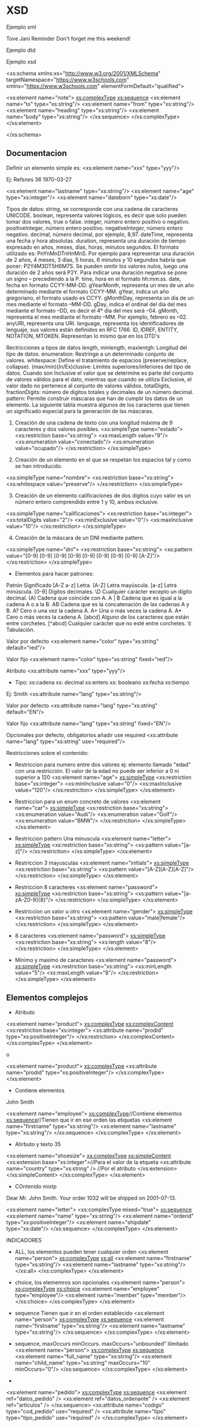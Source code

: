 # XSD

Ejemplo xml

<?xml version="1.0"?>
<note>
  <to>Tove</to>
  <from>Jani</from>
  <heading>Reminder</heading>
  <body>Don't forget me this weekend!</body>
</note>

Ejemplo dtd

<!ELEMENT note (to, from, heading, body)>
<!ELEMENT to (#PCDATA)>
<!ELEMENT from (#PCDATA)>
<!ELEMENT heading (#PCDATA)>
<!ELEMENT body (#PCDATA)>

Ejemplo xsd
<?xml version="1.0" encoding="UTF-8" standalone="yes"?>
<xs:schema xmlns:xs="http://www.w3.org/2001/XMLSchema"
targetNamespace="https://www.w3schools.com"
xmlns="https://www.w3schools.com"
elementFormDefault="qualified">

<xs:element name="note">
  <xs:complexType>
    <xs:sequence>
      <xs:element name="to" type="xs:string"/>
      <xs:element name="from" type="xs:string"/>
      <xs:element name="heading" type="xs:string"/>
      <xs:element name="body" type="xs:string"/>
    </xs:sequence>
  </xs:complexType>
</xs:element>

</xs:schema>



## Documentacion

Definir un elemento simple es:
<xs:element name="xxx" type="yyy"/>

Ej:
<lastname>Refsnes</lastname>
<age>36</age>
<dateborn>1970-03-27</dateborn>

<xs:element name="lastname" type="xs:string"/>
<xs:element name="age" type="xs:integer"/>
<xs:element name="dateborn" type="xs:date"/>

Tipos de datos:
string, se corresponde con una cadena de caracteres UNICODE.
boolean, representa valores lógicos, es decir que solo pueden tomar dos valores, true o false.
integer, número entero positivo o negativo.
positiveInteger, número entero positivo.
negativeInteger, número entero negativo.
decimal, número decimal, por ejemplo, 8,97.
dateTime, representa una fecha y hora absolutas.
duration, representa una duración de tiempo expresado en años, meses, días, horas, minutos segundos. El formato utilizado es: PnYnMnDTnHnMnS. Por ejemplo para representar una duración de 2 años, 4 meses, 3 días, 5 horas, 6 minutos y 10 segundos habría que poner: P2Y4M3DT5H6M7S. Se pueden omitir los valores nulos, luego una duración de 2 años será P2Y. Para indicar una duración negativa se pone un signo – precediendo a la P.
time, hora en el formato hh:mm:ss.
date, fecha en formato CCYY-MM-DD.
gYearMonth, representa un mes de un año determinado mediante el formato CCYY-MM.
gYear, indica un año gregoriano, el formato usado es CCYY.
gMonthDay, representa un día de un mes mediante el formato –MM-DD.
gDay, indica el ordinal del día del mes mediante el formato –DD, es decir el 4º día del mes será –04.
gMonth, representa el mes mediante el formato –MM. Por ejemplo, febrero es –02.
anyURI, representa una URI.
language, representa los identificadores de lenguaje, sus valores están definidos en RFC 1766.
ID, IDREF, ENTITY, NOTATION, MTOKEN. Representan lo mismo que en los DTD's 


Rectricciones a tipos de datos
length, minlength, maxlentgh: Longitud del tipo de datos.
enumeration: Restringe a un determinado conjunto de valores.
whitespace: Define el tratamiento de espacios (preserve/replace, collapse).
(max/min)(In/Ex)clusive: Límites superiores/inferiores del tipo de datos. Cuando son Inclusive el valor que se determine es parte del conjunto de valores válidos para el dato, mientras que cuando se utiliza Exclusive, el valor dado no pertenece al conjunto de valores válidos.
totalDigits, fractionDigits: número de dígitos totales y decimales de un número decimal.
pattern: Permite construir máscaras que han de cumplir los datos de un elemento. La siguiente tabla muestra algunos de los caracteres que tienen un significado especial para la generación de las máscaras.

1. Creación de una cadena de texto con una longitud máxima de 9 caracteres y dos valores posibles.
<xs:simpleType name="estado">
    <xs:restriction base="xs:string">
        <xs:maxLength value="9"/>
        <xs:enumeration value="conectado"/>
        <xs:enumeration value="ocupado"/>
    </xs:restriction>
</xs:simpleType>

2. Creación de un elemento en el que se respetan los espacios tal y como se han introducido.

<xs:simpleType name="nombre">
    <xs:restriction base="xs:string">
        <xs:whitespace value="preserve"/>
    </xs:restriction>
</xs:simpleType>

3. Creación de un elemento calificaciones de dos dígitos cuyo valor es un número entero comprendido entre 1 y 10, ambos inclusive.

<xs:simpleType name="calificaciones">
    <xs:restriction base="xs:integer">
        <xs:totalDigits value="2"/>
        <xs:minExclusive value="0"/>
        <xs:maxInclusive value="10"/>
    </xs:restriction>
</xs:simpleType>

4. Creación de la máscara de un DNI mediante pattern.

<xs:simpleType name="dni">
    <xs:restriction base="xs:string">
        <xs:pattern value="[0-9] [0-9] [0-9] [0-9] [0-9] [0-9] [0-9] [0-9] [A-Z]"/>
    </xs:restriction>
</xs:simpleType>

- Elementos para hacer patrones:

Patrón	Significado
[A-Z a-z]	Letra.
[A-Z]	Letra mayúscula.
[a-z]	Letra minúscula.
[0-9]	Dígitos decimales.
\D	Cualquier carácter excepto un dígito decimal.
(A)	Cadena que coincide con A.
A | B	Cadena que es igual a la cadena A o a la B.
AB	Cadena que es la concatenación de las cadenas A y B.
A?	Cero o una vez la cadena A.
A+	Una o más veces la cadena A.
A*	Cero o más veces la cadena A.
[abcd]	Alguno de los caracteres que están entre corchetes.
[^abcd]	Cualquier carácter que no esté entre corchetes.
\t	Tabulación.



Valor por defecto
<xs:element name="color" type="xs:string" default="red"/>

Valor fijo
<xs:element name="color" type="xs:string" fixed="red"/>

Atributo
<xs:attribute name="xxx" type="yyy"/>

- Tipo: 
xs:cadena
xs: decimal
xs:entero
xs: booleano
xs:fecha
xs:tiempo

Ej:
<lastname lang="EN">Smith</lastname>
<xs:attribute name="lang" type="xs:string"/>

Valor por defecto
<xs:attribute name="lang" type="xs:string" default="EN"/>

Valor fijo
<xs:attribute name="lang" type="xs:string" fixed="EN"/>

Opcionales por defecto, obligatorios añadir use required
<xs:attribute name="lang" type="xs:string" use="required"/>



Restricciones sobre el contenido:

- Restriccion para numero entre dos valores
ej: elemento llamado "edad" con una restricción. El valor de la edad no puede ser inferior a 0 ni superior a 120
<xs:element name="age">
  <xs:simpleType>
    <xs:restriction base="xs:integer">
      <xs:minInclusive value="0"/>
      <xs:maxInclusive value="120"/>
    </xs:restriction>
  </xs:simpleType>
</xs:element>

- Restriccion para un enum concreto de valores
<xs:element name="car">
  <xs:simpleType>
    <xs:restriction base="xs:string">
      <xs:enumeration value="Audi"/>
      <xs:enumeration value="Golf"/>
      <xs:enumeration value="BMW"/>
    </xs:restriction>
  </xs:simpleType>
</xs:element>

- Restriccion pattern Una minuscula
<xs:element name="letter">
  <xs:simpleType>
    <xs:restriction base="xs:string">
      <xs:pattern value="[a-z]"/>
    </xs:restriction>
  </xs:simpleType>
</xs:element>

- Restriccion 3 mayusculas
<xs:element name="initials">
  <xs:simpleType>
    <xs:restriction base="xs:string">
      <xs:pattern value="[A-Z][A-Z][A-Z]"/>
    </xs:restriction>
  </xs:simpleType>
</xs:element>

- Restriccion 8 caracteres
<xs:element name="password">
  <xs:simpleType>
    <xs:restriction base="xs:string">
      <xs:pattern value="[a-zA-Z0-9]{8}"/>
    </xs:restriction>
  </xs:simpleType>
</xs:element>

- Restriccion un valor u otro
<xs:element name="gender">
  <xs:simpleType>
    <xs:restriction base="xs:string">
      <xs:pattern value="male|female"/>
    </xs:restriction>
  </xs:simpleType>
</xs:element>


- 8 caracteres
<xs:element name="password">
  <xs:simpleType>
    <xs:restriction base="xs:string">
      <xs:length value="8"/>
    </xs:restriction>
  </xs:simpleType>
</xs:element>

- Minimo y maximo de caracteres
<xs:element name="password">
  <xs:simpleType>
    <xs:restriction base="xs:string">
      <xs:minLength value="5"/>
      <xs:maxLength value="8"/>
    </xs:restriction>
  </xs:simpleType>
</xs:element>





## Elementos complejos

- Atributo
<product pid="1345"/>

<xs:element name="product">
  <xs:complexType>
    <xs:complexContent>
      <xs:restriction base="xs:integer">
        <xs:attribute name="prodid" type="xs:positiveInteger"/>
      </xs:restriction>
    </xs:complexContent>
  </xs:complexType>
</xs:element>

o 

<xs:element name="product">
  <xs:complexType>
    <xs:attribute name="prodid" type="xs:positiveInteger"/>
  </xs:complexType>
</xs:element>

- Contiene elementos
<employee>
  <firstname>John</firstname>
  <lastname>Smith</lastname>
</employee>

<xs:element name="employee">
  <xs:complexType>//Contiene elementos
    <xs:sequence>//Tienen que ir en ese orden las etiquetas
      <xs:element name="firstname" type="xs:string"/>
      <xs:element name="lastname" type="xs:string"/>
    </xs:sequence>
  </xs:complexType>
</xs:element>


- Atirbuto y texto
<shoesize country="france">35</shoesize>

<xs:element name="shoesize">
  <xs:complexType>
    <xs:simpleContent>
      <xs:extension base="xs:integer">//Para el valor de la etqueta
        <xs:attribute name="country" type="xs:string" /> //Por el atributo
      </xs:extension>
    </xs:simpleContent>
  </xs:complexType>
</xs:element>


- COntenido mixtp
<letter>
  Dear Mr. <name>John Smith</name>.
  Your order <orderid>1032</orderid>
  will be shipped on <shipdate>2001-07-13</shipdate>.
</letter>

<xs:element name="letter">
  <xs:complexType mixed="true">
    <xs:sequence>
      <xs:element name="name" type="xs:string"/>
      <xs:element name="orderid" type="xs:positiveInteger"/>
      <xs:element name="shipdate" type="xs:date"/>
    </xs:sequence>
  </xs:complexType>
</xs:element>


INDICADORES
- ALL, los elementos pueden tener cualquier orden
<xs:element name="person">
  <xs:complexType>
    <xs:all>
      <xs:element name="firstname" type="xs:string"/>
      <xs:element name="lastname" type="xs:string"/>
    </xs:all>
  </xs:complexType>
</xs:element>

- choice, los elememros son opcionales
<xs:element name="person">
  <xs:complexType>
    <xs:choice>
      <xs:element name="employee" type="employee"/>
      <xs:element name="member" type="member"/>
    </xs:choice>
  </xs:complexType>
</xs:element>

- sequence Tienen que ir en el orden establecido
<xs:element name="person">
   <xs:complexType>
    <xs:sequence>
      <xs:element name="firstname" type="xs:string"/>
      <xs:element name="lastname" type="xs:string"/>
    </xs:sequence>
  </xs:complexType>
</xs:element>

- sequence, maxOccurs minOccurs.       maxOccurs="unbounded" ilimitado
<xs:element name="person">
  <xs:complexType>
    <xs:sequence>
      <xs:element name="full_name" type="xs:string"/>
      <xs:element name="child_name" type="xs:string" maxOccurs="10" minOccurs="0"/>
    </xs:sequence>
  </xs:complexType>
</xs:element>

-






<xs:element name="pedido">
    <xs:complexType>
        <xs:sequence>
            <xs:element ref="datos_pedido" />
            <xs:element ref="datos_ordenante" />
            <xs:element ref="articulos" />
        </xs:sequence>
        <xs:attribute name="codigo" type="cod_pedido" use="required" />
        <xs:attribute name="tipo" type="tipo_pedido" use="required" />
    </xs:complexType>
</xs:element>
